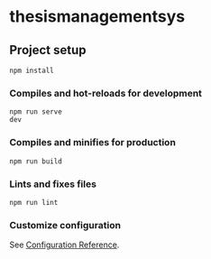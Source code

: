 # thesismanagementsys

## Project setup
```
npm install
```

### Compiles and hot-reloads for development
```
npm run serve
dev
```

### Compiles and minifies for production
```
npm run build
```

### Lints and fixes files
```
npm run lint
```

### Customize configuration
See [Configuration Reference](https://cli.vuejs.org/config/).
